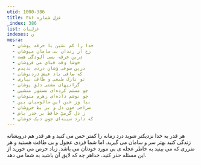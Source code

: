 ```yaml
---
utid: 1000-386
title: غزل شماره ۳۸۶
_index: 386
list: غزلیات
indexes: ن
mesra:
  - خدا را کم نشین با خرقه پوشان
  - رخ از رندان بی سامان مپوشان
  - درین خرقه بسی آلودگی هست
  - خوشا وقت قبای می فروشان
  - درین صوفی وَشان دردی ندیدم
  - که صافی باد عیش دردنوشان
  - تو نازک طبعی و طاقت نیاری
  - گرانیهای مشتی دلق پوشان
  - چو مستم کرده‌ای مستور منشین
  - چو نوشم داده‌ای زهرم منوشان
  - بیا وز غبن این سالوسیان بین
  - صراحی خون دل و بر بط خروشان
  - ز دل گرمیِّ حافظ بر حذر باش
  - که دارد سینه‌ای چون دیک جوشان
---
```

هر قدر به خدا نزدیکتر شوید درد زمانه را کمتر حس می کنید و هر قدر هم درویشانه زندگی کنید بهتر سر و سامان می گیرید. اما شما فردی عجول و بی طاقت هستید و هر ضرری که می بینید به خاطر عجله ی بی مورد خودتان می باشد. زیاد حرص می خورید از این مسئله حذر کنید. خداهر چه که لایق آن باشید به شما می دهد.
